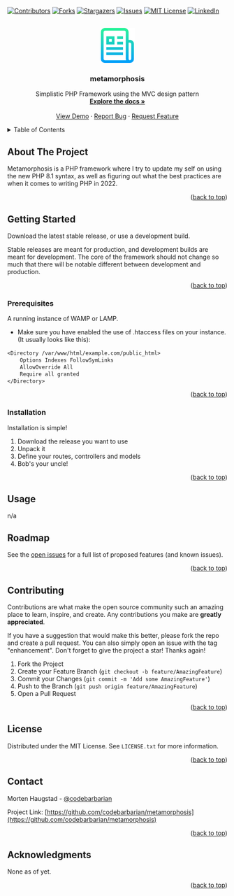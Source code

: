 <div id="top"></div>
<!--
*** Thanks for checking out the Best-README-Template. If you have a suggestion
*** that would make this better, please fork the repo and create a pull request
*** or simply open an issue with the tag "enhancement".
*** Don't forget to give the project a star!
*** Thanks again! Now go create something AMAZING! :D
-->



<!-- PROJECT SHIELDS -->
<!--
*** I'm using markdown "reference style" links for readability.
*** Reference links are enclosed in brackets [ ] instead of parentheses ( ).
*** See the bottom of this document for the declaration of the reference variables
*** for contributors-url, forks-url, etc. This is an optional, concise syntax you may use.
*** https://www.markdownguide.org/basic-syntax/#reference-style-links
-->
[![Contributors][contributors-shield]][contributors-url]
[![Forks][forks-shield]][forks-url]
[![Stargazers][stars-shield]][stars-url]
[![Issues][issues-shield]][issues-url]
[![MIT License][license-shield]][license-url]
[![LinkedIn][linkedin-shield]][linkedin-url]



<!-- PROJECT LOGO -->
<br />
<div align="center">
  <a href="https://github.com/codebarbarian/metamorphosis">
    <img src="images/logo.png" alt="Logo" width="80" height="80">
  </a>

<h3 align="center">metamorphosis</h3>

  <p align="center">
    Simplistic PHP Framework using the MVC design pattern
    <br />
    <a href="https://github.com/codebarbarian/metamorphosis"><strong>Explore the docs »</strong></a>
    <br />
    <br />
    <a href="https://github.com/codebarbarian/metamorphosis">View Demo</a>
    ·
    <a href="https://github.com/codebarbarian/metamorphosis/issues">Report Bug</a>
    ·
    <a href="https://github.com/codebarbarian/metamorphosis/issues">Request Feature</a>
  </p>
</div>



<!-- TABLE OF CONTENTS -->
<details>
  <summary>Table of Contents</summary>
  <ol>
    <li>
      <a href="#about-the-project">About The Project</a>
    </li>
    <li>
      <a href="#getting-started">Getting Started</a>
      <ul>
        <li><a href="#prerequisites">Prerequisites</a></li>
        <li><a href="#installation">Installation</a></li>
      </ul>
    </li>
    <li><a href="#usage">Usage</a></li>
    <li><a href="#roadmap">Roadmap</a></li>
    <li><a href="#contributing">Contributing</a></li>
    <li><a href="#license">License</a></li>
    <li><a href="#contact">Contact</a></li>
    <li><a href="#acknowledgments">Acknowledgments</a></li>
  </ol>
</details>


<!-- ABOUT THE PROJECT -->
## About The Project
Metamorphosis is a PHP framework where I try to update my self on using the new PHP 8.1 syntax, as well as figuring out what the best practices are when it comes to writing PHP in 2022.
<p align="right">(<a href="#top">back to top</a>)</p>

<!-- GETTING STARTED -->
## Getting Started
Download the latest stable release, or use a development build. 

Stable releases are meant for production, and development builds are meant for development.
The core of the framework should not change so much that there will be notable different between development and production.

<p align="right">(<a href="#top">back to top</a>)</p>

### Prerequisites
A running instance of WAMP or LAMP.

* Make sure you have enabled the use of .htaccess files on your instance. (It usually looks like this): 
```text
<Directory /var/www/html/example.com/public_html>
    Options Indexes FollowSymLinks
    AllowOverride All
    Require all granted
</Directory>
```

<p align="right">(<a href="#top">back to top</a>)</p>

### Installation

Installation is simple! 
1. Download the release you want to use
2. Unpack it
3. Define your routes, controllers and models
4. Bob's your uncle!

<p align="right">(<a href="#top">back to top</a>)</p>



<!-- USAGE EXAMPLES -->
## Usage

n/a



<!-- ROADMAP -->
## Roadmap

See the [open issues](https://github.com/codebarbarian/metamorphosis/issues) for a full list of proposed features (and known issues).

<p align="right">(<a href="#top">back to top</a>)</p>



<!-- CONTRIBUTING -->
## Contributing

Contributions are what make the open source community such an amazing place to learn, inspire, and create. Any contributions you make are **greatly appreciated**.

If you have a suggestion that would make this better, please fork the repo and create a pull request. You can also simply open an issue with the tag "enhancement".
Don't forget to give the project a star! Thanks again!

1. Fork the Project
2. Create your Feature Branch (`git checkout -b feature/AmazingFeature`)
3. Commit your Changes (`git commit -m 'Add some AmazingFeature'`)
4. Push to the Branch (`git push origin feature/AmazingFeature`)
5. Open a Pull Request

<p align="right">(<a href="#top">back to top</a>)</p>



<!-- LICENSE -->
## License

Distributed under the MIT License. See `LICENSE.txt` for more information.

<p align="right">(<a href="#top">back to top</a>)</p>



<!-- CONTACT -->
## Contact

Morten Haugstad - [@codebarbarian](https://twitter.com/codebarbarian)

Project Link: [https://github.com/codebarbarian/metamorphosis](https://github.com/codebarbarian/metamorphosis)

<p align="right">(<a href="#top">back to top</a>)</p>



<!-- ACKNOWLEDGMENTS -->
## Acknowledgments
None as of yet.

<p align="right">(<a href="#top">back to top</a>)</p>



<!-- MARKDOWN LINKS & IMAGES -->
<!-- https://www.markdownguide.org/basic-syntax/#reference-style-links -->
[contributors-shield]: https://img.shields.io/github/contributors/codebarbarian/metamorphosis.svg?style=for-the-badge
[contributors-url]: https://github.com/codebarbarian/metamorphosis/graphs/contributors
[forks-shield]: https://img.shields.io/github/forks/codebarbarian/metamorphosis.svg?style=for-the-badge
[forks-url]: https://github.com/codebarbarian/metamorphosis/network/members
[stars-shield]: https://img.shields.io/github/stars/codebarbarian/metamorphosis.svg?style=for-the-badge
[stars-url]: https://github.com/codebarbarian/metamorphosis/stargazers
[issues-shield]: https://img.shields.io/github/issues/codebarbarian/metamorphosis.svg?style=for-the-badge
[issues-url]: https://github.com/codebarbarian/metamorphosis/issues
[license-shield]: https://img.shields.io/github/license/codebarbarian/metamorphosis.svg?style=for-the-badge
[license-url]: https://github.com/codebarbarian/metamorphosis/blob/master/LICENSE.txt
[linkedin-shield]: https://img.shields.io/badge/-LinkedIn-black.svg?style=for-the-badge&logo=linkedin&colorB=555
[linkedin-url]: https://linkedin.com/in/mortenhaugstad